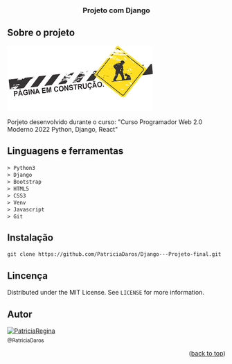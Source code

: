 <div align="center" id="header">
  
  <h3>Projeto com Django</h3>
</div>


<!-- ============== ABOUT ============== -->
## Sobre o projeto
<a href="#"><img src="emconstrucao.png" alt="Logo"></a>

<div>
 Porjeto desenvolvido durante o curso: "Curso Programador Web 2.0 Moderno 2022 Python, Django, React"

</div>


<!-- ============== LANGUAGE ============== -->
## Linguagens e ferramentas

```
> Python3
> Django
> Bootstrap
> HTML5
> CSS3
> Venv
> Javascript
> Git
```

<!-- ============== INSTALLATION ============== -->
## Instalação

```
git clone https://github.com/PatriciaDaros/Django---Projeto-final.git
```


<!-- ============== LICENSE ============== -->
## Lincença

Distributed under the MIT License. See `LICENSE` for more information.


<!-- ============== AUTHOR ============== -->
## Autor

[<img alt="PatriciaRegina" src="https://github.com/PatriciaDaros.png?size=300" width="115"><br><sub>@PatriciaDaros</sub>](https://github.com/PatriciaDaros)

<p align="right">(<a href="#header">back to top</a>)</p>

